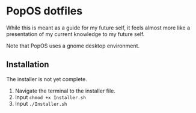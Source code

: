 # PopOS dotfiles

While this is meant as a guide for my future self, it feels almost more like a presentation of my current knowledge to my future self.

Note that PopOS uses a gnome desktop environment.

## Installation

The installer is not yet complete.

1. Navigate the terminal to the installer file.
2. Input `chmod +x Installer.sh`
3. Input `./Installer.sh`
